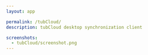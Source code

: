 ```yaml
---
layout: app

permalink: /tubCloud/
description: tubCloud desktop synchronization client

screenshots:
  - tubCloud/screenshot.png
---
```

